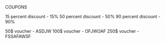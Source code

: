 COUPONS

15 percent discount - 15%
50 percent discount - 50%
90 percent discount - 90%

50$ voucher - ASDJW
100$ voucher - OFJWOAF
250$ voucher - FSSAFAWSF

